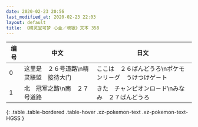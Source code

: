 ```yaml
---
date: 2020-02-23 20:56
last_modified_at: 2020-02-23 22:03
layout: default
title: 《精灵宝可梦 心金／魂银》文本 358
---
```

| 编号 | 中文 | 日文 |
| ---- | ---- | ---- |
| 0 | 这里是　２６号道路\n精灵联盟　接待大门 | ここは　２６ばんどうろ\nポケモンリ－グ　うけつけゲ－ト |
| 1 | 北　冠军之路\n南　２７号道路 | きた　チャンピオンロ－ド\nみなみ　２７ばんどうろ |
{: .table .table-bordered .table-hover .xz-pokemon-text .xz-pokemon-text-HGSS }